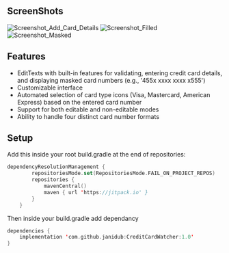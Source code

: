 ScreenShots
---------
![Screenshot_Add_Card_Details](https://github.com/iamjanidu/CardWatcherApp/assets/152964150/64b244f4-ebd0-4484-8e0a-64e2a12cc6b8) ![Screenshot_Filled](https://github.com/iamjanidu/CardWatcherApp/assets/152964150/a876e5fa-931a-4ef9-a5cc-95d3de4447d5) ![Screenshot_Masked](https://github.com/iamjanidu/CardWatcherApp/assets/152964150/98a65742-bc06-4c2c-bd85-a2233085c4a4)

Features
---------

* EditTexts with built-in features for validating, entering credit card details, and displaying masked card numbers (e.g., '455x xxxx xxxx x555')
* Customizable interface
* Automated selection of card type icons (Visa, Mastercard, American Express) based on the entered card number
* Support for both editable and non-editable modes
* Ability to handle four distinct card number formats

Setup
------
Add this inside your root build.gradle at the end of repositories:

```kotlin
dependencyResolutionManagement {
		repositoriesMode.set(RepositoriesMode.FAIL_ON_PROJECT_REPOS)
		repositories {
			mavenCentral()
			maven { url 'https://jitpack.io' }
		}
	}
```
Then inside your build.gradle add dependancy
```kotlin
dependencies {
    implementation 'com.github.janidub:CreditCardWatcher:1.0'
}
```
